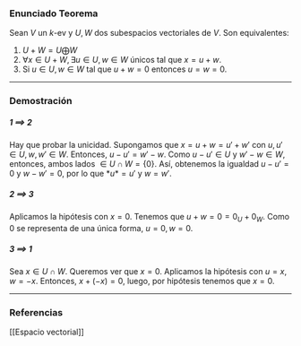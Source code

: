 ### Enunciado Teorema

Sean $V$ un $k$-ev y $U,W$ dos subespacios vectoriales de $V$. Son equivalentes:
1. $U+W = U \bigoplus W$
2. $\forall x \in U+W, \exists u \in U, w \in W$ únicos tal que $x = u+w$.
3. Si $u \in U, w \in W$ tal que $u+w=0$ entonces $u=w=0$.

---
### Demostración

##### 1 $\implies$ 2
Hay que probar la unicidad. Supongamos que $x = u+w=u'+w'$ con $u,u' \in U, w,w' \in W$. Entonces, $u-u' = w'-w$. Como $u-u' \in U$ y $w'-w \in W$, entonces, ambos lados $\in U\cap W = \{0\}$. Así, obtenemos la igualdad $u-u' = 0$ y $w-w' = 0$, por lo que $*u*=u'$ y $w=w'$.
##### 2 $\implies$ 3
Aplicamos la hipótesis con $x=0$. Tenemos que $u+w = 0 = 0_U + 0_W$. Como $0$ se representa de una única forma, $u=0, w = 0$.
##### 3 $\implies$ 1
Sea $x \in U \cap W$. Queremos ver que $x = 0$. Aplicamos la hipótesis con $u = x, w = -x$. Entonces, $x + (-x) = 0$, luego, por hipótesis tenemos que $x = 0$.

---
### Referencias
[[Espacio vectorial]]